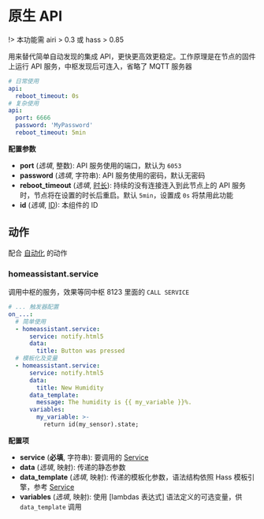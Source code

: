 # 原生 API

!> 本功能需 airi > 0.3 或 hass > 0.85

用来替代简单自动发现的集成 API，更快更高效更稳定。工作原理是在节点的固件上运行 API 服务，中枢发现后可连入，省略了 MQTT 服务器


```yaml
# 日常使用
api:
  reboot_timeout: 0s
# 复杂使用
api:
  port: 6666
  password: 'MyPassword'
  reboot_timeout: 5min
```

**配置参数**

- **port** (*选填*, 整数): API 服务使用的端口，默认为 `6053`
- **password** (*选填*, 字符串): API 服务使用的密码，默认无密码
- **reboot_timeout** (*选填*, [时长](esphome/guides/configuration-types#时长)): 持续的没有连接连入到此节点上的 API 服务时，节点将在设置的时长后重启。默认 `5min`，设置成 `0s` 将禁用此功能
- **id** (*选填*, [ID](esphome/guides/configuration-types#id)): 本组件的 ID



## 动作

配合 [自动化](esphome/guides/automations) 的动作


### homeassistant.service


调用中枢的服务，效果等同中枢 8123 里面的  `CALL SERVICE`


```yaml
# ... 触发器配置
on_...:
  # 简单使用
  - homeassistant.service:
      service: notify.html5
      data:
        title: Button was pressed
  # 模板化及变量
  - homeassistant.service:
      service: notify.html5
      data:
        title: New Humidity
      data_template:
        message: The humidity is {{ my_variable }}%.
      variables:
        my_variable: >-
          return id(my_sensor).state;
```

**配置项**

- **service** (**必填**, 字符串): 要调用的 [Service](ctl/scripts/service-calls)
- **data** (*选填*, 映射): 传递的静态参数
- **data_template** (*选填*, 映射): 传递的模板化参数，语法结构依照 Hass 模板引擎，参考 [Service](ctl/scripts/service-calls)
- **variables** (*选填*, 映射): 使用 [lambdas 表达式] 语法定义的可选变量，供 `data_template` 调用 
